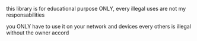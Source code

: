 this library is for educational purpose ONLY, every illegal uses are not my responsabilities 

you ONLY have to use it on your network and devices every others is illegal without the owner accord 